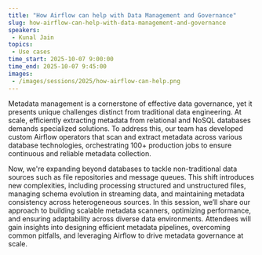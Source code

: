 ```yaml
---
title: "How Airflow can help with Data Management and Governance"
slug: how-airflow-can-help-with-data-management-and-governance
speakers:
 - Kunal Jain
topics:
 - Use cases
time_start: 2025-10-07 9:00:00
time_end: 2025-10-07 9:45:00
images:
 - /images/sessions/2025/how-airflow-can-help.png
---
```


Metadata management is a cornerstone of effective data governance, yet it presents unique challenges distinct from traditional data engineering. At scale, efficiently extracting metadata from relational and NoSQL databases demands specialized solutions. To address this, our team has developed custom Airflow operators that scan and extract metadata across various database technologies, orchestrating 100+ production jobs to ensure continuous and reliable metadata collection.

Now, we're expanding beyond databases to tackle non-traditional data sources such as file repositories and message queues. This shift introduces new complexities, including processing structured and unstructured files, managing schema evolution in streaming data, and maintaining metadata consistency across heterogeneous sources. In this session, we’ll share our approach to building scalable metadata scanners, optimizing performance, and ensuring adaptability across diverse data environments. Attendees will gain insights into designing efficient metadata pipelines, overcoming common pitfalls, and leveraging Airflow to drive metadata governance at scale.
